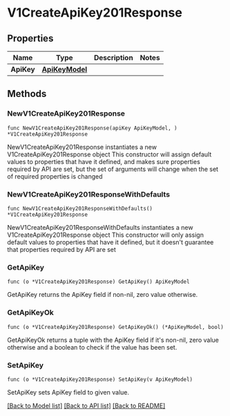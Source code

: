 # V1CreateApiKey201Response

## Properties

Name | Type | Description | Notes
------------ | ------------- | ------------- | -------------
**ApiKey** | [**ApiKeyModel**](ApiKeyModel.md) |  | 

## Methods

### NewV1CreateApiKey201Response

`func NewV1CreateApiKey201Response(apiKey ApiKeyModel, ) *V1CreateApiKey201Response`

NewV1CreateApiKey201Response instantiates a new V1CreateApiKey201Response object
This constructor will assign default values to properties that have it defined,
and makes sure properties required by API are set, but the set of arguments
will change when the set of required properties is changed

### NewV1CreateApiKey201ResponseWithDefaults

`func NewV1CreateApiKey201ResponseWithDefaults() *V1CreateApiKey201Response`

NewV1CreateApiKey201ResponseWithDefaults instantiates a new V1CreateApiKey201Response object
This constructor will only assign default values to properties that have it defined,
but it doesn't guarantee that properties required by API are set

### GetApiKey

`func (o *V1CreateApiKey201Response) GetApiKey() ApiKeyModel`

GetApiKey returns the ApiKey field if non-nil, zero value otherwise.

### GetApiKeyOk

`func (o *V1CreateApiKey201Response) GetApiKeyOk() (*ApiKeyModel, bool)`

GetApiKeyOk returns a tuple with the ApiKey field if it's non-nil, zero value otherwise
and a boolean to check if the value has been set.

### SetApiKey

`func (o *V1CreateApiKey201Response) SetApiKey(v ApiKeyModel)`

SetApiKey sets ApiKey field to given value.



[[Back to Model list]](../README.md#documentation-for-models) [[Back to API list]](../README.md#documentation-for-api-endpoints) [[Back to README]](../README.md)


